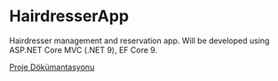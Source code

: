 # HairdresserApp
Hairdresser management and reservation app.
Will be developed using ASP.NET Core MVC (.NET 9), EF Core 9.

[Proje Dökümantasyonu](./hairdresserApp/Rapor.pdf)
